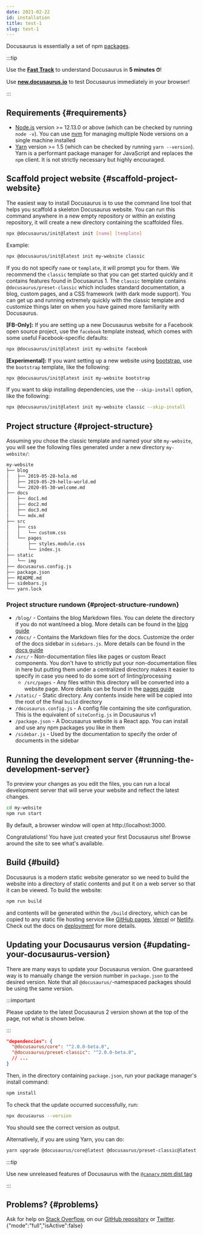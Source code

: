 ```yaml
---
date: 2021-02-22
id: installation
title: test-1
slug: test-1
---
```


Docusaurus is essentially a set of npm
[packages](https://github.com/facebook/docusaurus/tree/master/packages).

:::tip

Use the **[Fast Track](introduction.md#fast-track)** to understand Docusaurus in
**5 minutes ⏱**!

Use **[new.docusaurus.io](https://new.docusaurus.io)** to test Docusaurus
immediately in your browser!

:::

## Requirements {#requirements}

- [Node.js](https://nodejs.org/en/download/) version >= 12.13.0 or above (which
  can be checked by running `node -v`). You can use
  [nvm](https://github.com/nvm-sh/nvm) for managing multiple Node versions on a
  single machine installed
- [Yarn](https://yarnpkg.com/en/) version >= 1.5 (which can be checked by
  running `yarn --version`). Yarn is a performant package manager for JavaScript
  and replaces the `npm` client. It is not strictly necessary but highly
  encouraged.

## Scaffold project website {#scaffold-project-website}

The easiest way to install Docusaurus is to use the command line tool that helps
you scaffold a skeleton Docusaurus website. You can run this command anywhere in
a new empty repository or within an existing repository, it will create a new
directory containing the scaffolded files.

```bash
npx @docusaurus/init@latest init [name] [template]
```

Example:

```bash
npx @docusaurus/init@latest init my-website classic
```

If you do not specify `name` or `template`, it will prompt you for them. We
recommend the `classic` template so that you can get started quickly and it
contains features found in Docusaurus 1. The `classic` template contains
`@docusaurus/preset-classic` which includes standard documentation, a blog,
custom pages, and a CSS framework (with dark mode support). You can get up and
running extremely quickly with the classic template and customize things later
on when you have gained more familiarity with Docusaurus.

**[FB-Only]:** If you are setting up a new Docusaurus website for a Facebook
open source project, use the `facebook` template instead, which comes with some
useful Facebook-specific defaults:

```bash
npx @docusaurus/init@latest init my-website facebook
```

**[Experimental]:** If you want setting up a new website using
[bootstrap](https://getbootstrap.com/), use the `bootstrap` template, like the
following:

```bash
npx @docusaurus/init@latest init my-website bootstrap
```

If you want to skip installing dependencies, use the `--skip-install` option,
like the following:

```bash
npx @docusaurus/init@latest init my-website classic --skip-install
```

## Project structure {#project-structure}

Assuming you chose the classic template and named your site `my-website`, you
will see the following files generated under a new directory `my-website/`:

```sh
my-website
├── blog
│   ├── 2019-05-28-hola.md
│   ├── 2019-05-29-hello-world.md
│   └── 2020-05-30-welcome.md
├── docs
│   ├── doc1.md
│   ├── doc2.md
│   ├── doc3.md
│   └── mdx.md
├── src
│   ├── css
│   │   └── custom.css
│   └── pages
│       ├── styles.module.css
│       └── index.js
├── static
│   └── img
├── docusaurus.config.js
├── package.json
├── README.md
├── sidebars.js
└── yarn.lock
```

### Project structure rundown {#project-structure-rundown}

- `/blog/` - Contains the blog Markdown files. You can delete the directory if
  you do not want/need a blog. More details can be found in the
  [blog guide](blog.md)
- `/docs/` - Contains the Markdown files for the docs. Customize the order of
  the docs sidebar in `sidebars.js`. More details can be found in the
  [docs guide](./guides/docs/docs-markdown-features.mdx)
- `/src/` - Non-documentation files like pages or custom React components. You
  don't have to strictly put your non-documentation files in here but putting
  them under a centralized directory makes it easier to specify in case you need
  to do some sort of linting/processing
  - `/src/pages` - Any files within this directory will be converted into a
    website page. More details can be found in the
    [pages guide](guides/creating-pages.md)
- `/static/` - Static directory. Any contents inside here will be copied into
  the root of the final `build` directory
- `/docusaurus.config.js` - A config file containing the site configuration.
  This is the equivalent of `siteConfig.js` in Docusaurus v1
- `/package.json` - A Docusaurus website is a React app. You can install and use
  any npm packages you like in them
- `/sidebar.js` - Used by the documentation to specify the order of documents in
  the sidebar

## Running the development server {#running-the-development-server}

To preview your changes as you edit the files, you can run a local development
server that will serve your website and reflect the latest changes.

```bash npm2yarn
cd my-website
npm run start
```

By default, a browser window will open at http://localhost:3000.

Congratulations! You have just created your first Docusaurus site! Browse around
the site to see what's available.

## Build {#build}

Docusaurus is a modern static website generator so we need to build the website
into a directory of static contents and put it on a web server so that it can be
viewed. To build the website:

```bash npm2yarn
npm run build
```

and contents will be generated within the `/build` directory, which can be
copied to any static file hosting service like
[GitHub pages](https://pages.github.com/), [Vercel](https://vercel.com/) or
[Netlify](https://www.netlify.com/). Check out the docs on
[deployment](deployment.mdx) for more details.

## Updating your Docusaurus version {#updating-your-docusaurus-version}

There are many ways to update your Docusaurus version. One guaranteed way is to
manually change the version number in `package.json` to the desired version.
Note that all `@docusaurus/`-namespaced packages should be using the same
version.

:::important

Please update to the latest Docusaurus 2 version shown at the top of the page,
not what is shown below.

:::

```json title="package.json"
"dependencies": {
  "@docusaurus/core": "^2.0.0-beta.0",
  "@docusaurus/preset-classic": "^2.0.0-beta.0",
  // ...
}
```

Then, in the directory containing `package.json`, run your package manager's
install command:

```bash npm2yarn
npm install
```

To check that the update occurred successfully, run:

```bash npm2yarn
npx docusaurus --version
```

You should see the correct version as output.

Alternatively, if you are using Yarn, you can do:

```bash
yarn upgrade @docusaurus/core@latest @docusaurus/preset-classic@latest
```

:::tip

Use new unreleased features of Docusaurus with the
[`@canary` npm dist tag](/community/canary)

:::

## Problems? {#problems}

Ask for help on
[Stack Overflow](https://stackoverflow.com/questions/tagged/docusaurus), on our
[GitHub repository](https://github.com/facebook/docusaurus) or
[Twitter](https://twitter.com/docusaurus). {"mode":"full","isActive":false}
